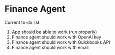 # Finance Agent

Current to-do list: 
1. App should be able to work (run properly)
2. Finance agent should work with OpenAI key 
3. Finance agent should work with Quickbooks API
4. Finance agent should work with email